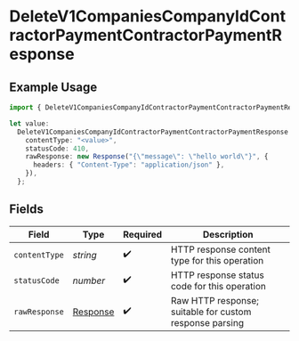 # DeleteV1CompaniesCompanyIdContractorPaymentContractorPaymentResponse

## Example Usage

```typescript
import { DeleteV1CompaniesCompanyIdContractorPaymentContractorPaymentResponse } from "@gusto/embedded-api/models/operations";

let value:
  DeleteV1CompaniesCompanyIdContractorPaymentContractorPaymentResponse = {
    contentType: "<value>",
    statusCode: 410,
    rawResponse: new Response("{\"message\": \"hello world\"}", {
      headers: { "Content-Type": "application/json" },
    }),
  };
```

## Fields

| Field                                                                 | Type                                                                  | Required                                                              | Description                                                           |
| --------------------------------------------------------------------- | --------------------------------------------------------------------- | --------------------------------------------------------------------- | --------------------------------------------------------------------- |
| `contentType`                                                         | *string*                                                              | :heavy_check_mark:                                                    | HTTP response content type for this operation                         |
| `statusCode`                                                          | *number*                                                              | :heavy_check_mark:                                                    | HTTP response status code for this operation                          |
| `rawResponse`                                                         | [Response](https://developer.mozilla.org/en-US/docs/Web/API/Response) | :heavy_check_mark:                                                    | Raw HTTP response; suitable for custom response parsing               |